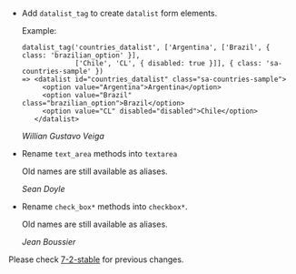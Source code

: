 *   Add `datalist_tag` to create `datalist` form elements.

    Example:

        datalist_tag('countries_datalist', ['Argentina', ['Brazil', { class: 'brazilian_option' }],
                     ['Chile', 'CL', { disabled: true }]], { class: 'sa-countries-sample' })
        => <datalist id="countries_datalist" class="sa-countries-sample">
             <option value="Argentina">Argentina</option>
             <option value="Brazil" class="brazilian_option">Brazil</option>
             <option value="CL" disabled="disabled">Chile</option>
           </datalist>

    *Willian Gustavo Veiga*

*   Rename `text_area` methods into `textarea`

    Old names are still available as aliases.

    *Sean Doyle*

*   Rename `check_box*` methods into `checkbox*`.

    Old names are still available as aliases.

    *Jean Boussier*

Please check [7-2-stable](https://github.com/rails/rails/blob/7-2-stable/actionview/CHANGELOG.md) for previous changes.
